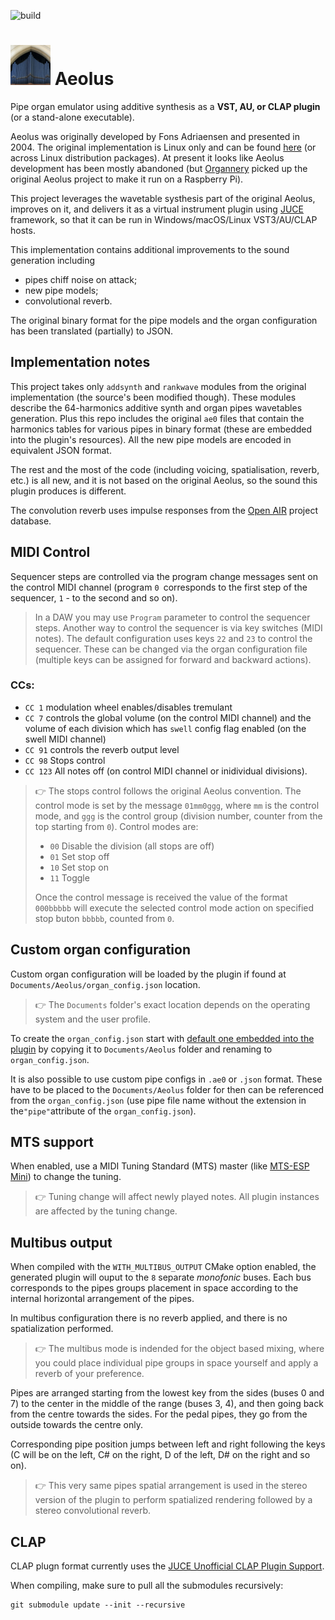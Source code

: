 ![build](https://github.com/Archie3d/aeolus_plugin/actions/workflows/build.yml/badge.svg)

# ![aeolus](Resources/icons/icon64.png) Aeolus
Pipe organ emulator using additive synthesis as a **VST, AU, or CLAP plugin** (or a stand-alone executable).

Aeolus was originally developed by Fons Adriaensen and presented in 2004. The original implementation is Linux only and can be found [here](https://kokkinizita.linuxaudio.org/linuxaudio/aeolus/) (or across Linux distribution packages). At present it looks like Aeolus development has been mostly abandoned (but [Organnery](https://organnery.com/) picked up the original Aeolus project to make it run on a Raspberry Pi).

This project leverages the wavetable systhesis part of the original Aeolus, improves on it, and delivers it as a virtual instrument plugin using [JUCE](https://github.com/juce-framework/JUCE) framework, so that it can be run in Windows/macOS/Linux VST3/AU/CLAP hosts.

This implementation contains additional improvements to the sound generation including
- pipes chiff noise on attack;
- new pipe models;
- convolutional reverb.

The original binary format for the pipe models and the organ configuration has been translated (partially) to JSON.

## Implementation notes

This project takes only `addsynth` and `rankwave` modules from the original implementation (the source's been modified though). These modules describe the 64-harmonics additive synth and organ pipes wavetables generation. Plus this repo includes the original `ae0` files that contain the harmonics tables for various pipes in binary format (these are embedded into the plugin's resources). All the new pipe models are encoded in equivalent JSON format.

The rest and the most of the code (including voicing, spatialisation, reverb, etc.) is all new, and it is not based on the original Aeolus, so the sound this plugin produces is different.

The convolution reverb uses impulse responses from the [Open AIR](https://www.openair.hosted.york.ac.uk/) project database.

## MIDI Control
Sequencer steps are controlled via the program change messages sent on the control MIDI channel (program `0 `corresponds to the first step of the sequencer, `1` - to the second and so on).
> In a DAW you may use `Program` parameter to control the sequencer steps.
> Another way to control the sequencer is via key switches (MIDI notes). The default configuration uses keys `22` and `23` to control the sequencer. These can be changed via the organ configuration file (multiple keys can be assigned for forward and backward actions).

### CCs:
- `CC 1` modulation wheel enables/disables tremulant
- `CC 7` controls the global volume (on the control MIDI channel) and the volume of each division which has `swell` config flag enabled (on the swell MIDI channel)
- `CC 91` controls the reverb output level
- `CC 98` Stops control
- `CC 123` All notes off (on control MIDI channel or inidividual divisions).

> :point_right: The stops control follows the original Aeolus convention. The control mode is set by the message `01mm0ggg`, where `mm` is the control mode, and `ggg` is the control group (division number, counter from the top starting from `0`).
> Control modes are:
> - `00` Disable the division (all stops are off)
> - `01` Set stop off
> - `10` Set stop on
> - `11` Toggle
>
> Once the control message is received the value of the format `000bbbbb` will execute the selected control mode action on specified stop buton `bbbbb`, counted from `0`.

## Custom organ configuration
Custom organ configuration will be loaded by the plugin if found at `Documents/Aeolus/organ_config.json` location.
> :point_right: The `Documents` folder's exact location depends on the operating system and the user profile.

To create the `organ_config.json` start with [default one embedded into the plugin](Resources/configs/default_organ.json) by copying it to `Documents/Aeolus` folder and renaming to `organ_config.json`.

It is also possible to use custom pipe configs in `.ae0` or `.json` format. These have to be placed to the `Documents/Aeolus` folder for then can be referenced from the `organ_config.json` (use pipe file name without the extension in the`"pipe"`attribute of the `organ_config.json`).

## MTS support
When enabled, use a MIDI Tuning Standard (MTS) master (like [MTS-ESP Mini](https://oddsound.com/mtsespmini.php)) to change the tuning.
> :point_right: Tuning change will affect newly played notes.
> All plugin instances are affected by the tuning change.

## Multibus output
When compiled with the `WITH_MULTIBUS_OUTPUT` CMake option enabled, the generated plugin will ouput to the `8` separate _monofonic_ buses. Each bus corresponds to the pipes groups placement in space according to the internal horizontal arrangement of the pipes.

In multibus configuration there is no reverb applied, and there is no spatialization performed.

> :point_right: The multibus mode is indended for the object based mixing, where you could place individual pipe groups in space yourself and apply a reverb of your preference.

Pipes are arranged starting from the lowest key from the sides (buses 0 and 7) to the center in the middle of the range (buses 3, 4), and then going back from the centre towards the sides. For the pedal pipes, they go from the outside towards the centre only.

Corresponding pipe position jumps between left and right following the keys (C will be on the left, C# on the right, D of the left, D# on the right and so on).

> :point_right: This very same pipes spatial arrangement is used in the stereo version of the plugin to perform spatialized rendering followed by a stereo convolutional reverb.

## CLAP
CLAP plugn format currently uses the [JUCE Unofficial CLAP Plugin Support](https://github.com/free-audio/clap-juce-extensions).

When compiling, make sure to pull all the submodules recursively:
```shell
git submodule update --init --recursive
```
